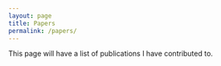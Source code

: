 ```yaml
---
layout: page
title: Papers
permalink: /papers/
---
```


This page will have a list of publications I have contributed to.